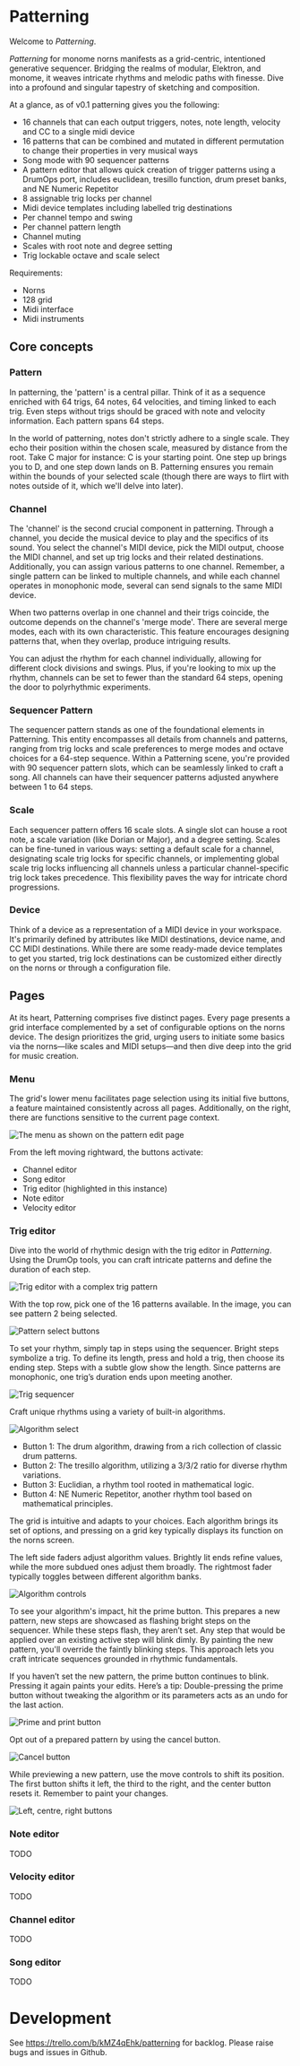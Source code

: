 # Patterning

Welcome to *Patterning*.

*Patterning* for monome norns manifests as a grid-centric, intentioned generative sequencer. Bridging the realms of modular, Elektron, and monome, it weaves intricate rhythms and melodic paths with finesse. Dive into a profound and singular tapestry of sketching and composition.

At a glance, as of v0.1 patterning gives you the following:

- 16 channels that can each output triggers, notes, note length, velocity and CC to a single midi device
- 16 patterns that can be combined and mutated in different permutation to change their properties in very musical ways
- Song mode with 90 sequencer patterns
- A pattern editor that allows quick creation of trigger patterns using a DrumOps port, includes euclidean, tresillo function, drum preset banks, and NE Numeric Repetitor
- 8 assignable trig locks per channel
- Midi device templates including labelled trig destinations
- Per channel tempo and swing
- Per channel pattern length
- Channel muting
- Scales with root note and degree setting
- Trig lockable octave and scale select

Requirements:

- Norns
- 128 grid
- Midi interface
- Midi instruments

## Core concepts

### Pattern

In patterning, the 'pattern' is a central pillar. Think of it as a sequence enriched with 64 trigs, 64 notes, 64 velocities, and timing linked to each trig. Even steps without trigs should be graced with note and velocity information. Each pattern spans 64 steps.

In the world of patterning, notes don't strictly adhere to a single scale. They echo their position within the chosen scale, measured by distance from the root. Take C major for instance: C is your starting point. One step up brings you to D, and one step down lands on B. Patterning ensures you remain within the bounds of your selected scale (though there are ways to flirt with notes outside of it, which we'll delve into later).

### Channel

The 'channel' is the second crucial component in patterning. Through a channel, you decide the musical device to play and the specifics of its sound. You select the channel's MIDI device, pick the MIDI output, choose the MIDI channel, and set up trig locks and their related destinations. Additionally, you can assign various patterns to one channel. Remember, a single pattern can be linked to multiple channels, and while each channel operates in monophonic mode, several can send signals to the same MIDI device.

When two patterns overlap in one channel and their trigs coincide, the outcome depends on the channel's 'merge mode'. There are several merge modes, each with its own characteristic. This feature encourages designing patterns that, when they overlap, produce intriguing results.

You can adjust the rhythm for each channel individually, allowing for different clock divisions and swings. Plus, if you're looking to mix up the rhythm, channels can be set to fewer than the standard 64 steps, opening the door to polyrhythmic experiments.

### Sequencer Pattern

The sequencer pattern stands as one of the foundational elements in Patterning. This entity encompasses all details from channels and patterns, ranging from trig locks and scale preferences to merge modes and octave choices for a 64-step sequence. Within a Patterning scene, you're provided with 90 sequencer pattern slots, which can be seamlessly linked to craft a song. All channels can have their sequencer patterns adjusted anywhere between 1 to 64 steps.

### Scale

Each sequencer pattern offers 16 scale slots. A single slot can house a root note, a scale variation (like Dorian or Major), and a degree setting. Scales can be fine-tuned in various ways: setting a default scale for a channel, designating scale trig locks for specific channels, or implementing global scale trig locks influencing all channels unless a particular channel-specific trig lock takes precedence. This flexibility paves the way for intricate chord progressions.

### Device

Think of a device as a representation of a MIDI device in your workspace. It's primarily defined by attributes like MIDI destinations, device name, and CC MIDI destinations. While there are some ready-made device templates to get you started, trig lock destinations can be customized either directly on the norns or through a configuration file.

## Pages

At its heart, Patterning comprises five distinct pages. Every page presents a grid interface complemented by a set of configurable options on the norns device. The design prioritizes the grid, urging users to initiate some basics via the norns—like scales and MIDI setups—and then dive deep into the grid for music creation.

### Menu

The grid's lower menu facilitates page selection using its initial five buttons, a feature maintained consistently across all pages. Additionally, on the right, there are functions sensitive to the current page context.
 
![The menu as shown on the pattern edit page](/designs/Images/menu.png)

From the left moving rightward, the buttons activate:

* Channel editor
* Song editor
* Trig editor (highlighted in this instance)
* Note editor
* Velocity editor

### Trig editor

Dive into the world of rhythmic design with the trig editor in _Patterning_. Using the DrumOp tools, you can craft intricate patterns and define the duration of each step.

![Trig editor with a complex trig pattern](/designs/Images/trig_editor.png)

With the top row, pick one of the 16 patterns available. In the image, you can see pattern 2 being selected.

![Pattern select buttons](/designs/Images/trig_editor_pattern_select.png)

To set your rhythm, simply tap in steps using the sequencer. Bright steps symbolize a trig. To define its length, press and hold a trig, then choose its ending step. Steps with a subtle glow show the length. Since patterns are monophonic, one trig’s duration ends upon meeting another.

![Trig sequencer](/designs/Images/trig_editor_sequencer.png)

Craft unique rhythms using a variety of built-in algorithms.

![Algorithm select](/designs/Images/trig_editor_algorithms.png)

* Button 1: The drum algorithm, drawing from a rich collection of classic drum patterns.
* Button 2: The tresillo algorithm, utilizing a 3/3/2 ratio for diverse rhythm variations.
* Button 3: Euclidian, a rhythm tool rooted in mathematical logic.
* Button 4: NE Numeric Repetitor, another rhythm tool based on mathematical principles.

The grid is intuitive and adapts to your choices. Each algorithm brings its set of options, and pressing on a grid key typically displays its function on the norns screen.

The left side faders adjust algorithm values. Brightly lit ends refine values, while the more subdued ones adjust them broadly. The rightmost fader typically toggles between different algorithm banks.

![Algorithm controls](/designs/Images/trig_editor_algorithm_controls.png)

To see your algorithm's impact, hit the prime button. This prepares a new pattern, new steps are showcased as flashing bright steps on the sequencer. While these steps flash, they aren’t set. Any step that would be applied over an existing active step will blink dimly. By painting the new pattern, you'll override the faintly blinking steps. This approach lets you craft intricate sequences grounded in rhythmic fundamentals.

If you haven’t set the new pattern, the prime button continues to blink. Pressing it again paints your edits. Here’s a tip: Double-pressing the prime button without tweaking the algorithm or its parameters acts as an undo for the last action.

![Prime and print button](/designs/Images/trig_editor_prime_and_print.png)

Opt out of a prepared pattern by using the cancel button.

![Cancel button](/designs/Images/trig_editor_cancel.png)

While previewing a new pattern, use the move controls to shift its position. The first button shifts it left, the third to the right, and the center button resets it. Remember to paint your changes.

![Left, centre, right buttons](/designs/Images/trig_editor_left_right.png)

### Note editor

TODO

### Velocity editor

TODO

### Channel editor

TODO

### Song editor

TODO

# Development

See https://trello.com/b/kMZ4qEhk/patterning for backlog. Please raise bugs and issues in Github.